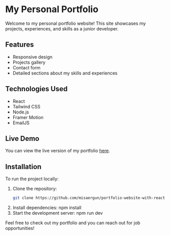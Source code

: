 # My Personal Portfolio

Welcome to my personal portfolio website! This site showcases my projects, experiences, and skills as a junior developer.

## Features
- Responsive design
- Projects gallery
- Contact form
- Detailed sections about my skills and experiences

## Technologies Used
- React
- Tailwind CSS
- Node.js 
- Framer Motion
- EmailJS

## Live Demo
You can view the live version of my portfolio [here](muberra-nisa-ergun-portfolio.vercel.app).

## Installation
To run the project locally:
1. Clone the repository:
   ```bash
   git clone https://github.com/misaergun/portfolio-website-with-react.git
2. Install dependencies:
npm install
3. Start the development server:
npm run dev

Feel free to check out my portfolio and you can reach out for job opportunities!
